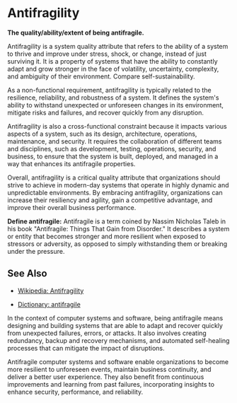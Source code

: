 # Antifragility

**The quality/ability/extent of being antifragile.**

<span data-chatgpt-prompt="explain antifragility (system quality attribute, non-functional requirement, cross-functional constraint )">

Antifragility is a system quality attribute that refers to the ability of a system to thrive and improve under stress, shock, or change, instead of just surviving it. It is a property of systems that have the ability to constantly adapt and grow stronger in the face of volatility, uncertainty, complexity, and ambiguity of their environment.  Compare self-sustainability.

As a non-functional requirement, antifragility is typically related to the resilience, reliability, and robustness of a system. It defines the system's ability to withstand unexpected or unforeseen changes in its environment, mitigate risks and failures, and recover quickly from any disruption.

Antifragility is also a cross-functional constraint because it impacts various aspects of a system, such as its design, architecture, operations, maintenance, and security. It requires the collaboration of different teams and disciplines, such as development, testing, operations, security, and business, to ensure that the system is built, deployed, and managed in a way that enhances its antifragile properties.

Overall, antifragility is a critical quality attribute that organizations should strive to achieve in modern-day systems that operate in highly dynamic and unpredictable environments. By embracing antifragility, organizations can increase their resiliency and agility, gain a competitive advantage, and improve their overall business performance.

</span>

**Define antifragile:** <span data-chatgpt-prompt="define antifragile (computers and software)">Antifragile is a term coined by Nassim Nicholas Taleb in his book "Antifragile: Things That Gain from Disorder." It describes a system or entity that becomes stronger and more resilient when exposed to stressors or adversity, as opposed to simply withstanding them or breaking under the pressure.

## See Also

* [Wikipedia: Antifragility](https://wikipedia.org/wiki/Antifragility)

* [Dictionary: antifragile](https://www.dictionary.com/browse/antifragile)

In the context of computer systems and software, being antifragile means designing and building systems that are able to adapt and recover quickly from unexpected failures, errors, or attacks. It also involves creating redundancy, backup and recovery mechanisms, and automated self-healing processes that can mitigate the impact of disruptions.

Antifragile computer systems and software enable organizations to become more resilient to unforeseen events, maintain business continuity, and deliver a better user experience. They also benefit from continuous improvements and learning from past failures, incorporating insights to enhance security, performance, and reliability.
</span>
